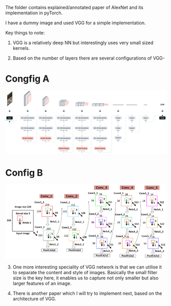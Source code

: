 The folder contains explained/annotated paper of AlexNet
and its implementation in pyTorch.

I have a dummy image and used VGG for a simple implementation.

Key things to note:
1. VGG is a relatively deep NN but interestingly uses very small sized kernels.

2. Based on the number of layers there are several configurations of VGG-
# Congfig A
![config img1](config3.jpg)

# Config B
![config img2](config4.png)

3. One more interesting speciality of VGG network is that we can utilise it to separate the
content and style of images. Basically the small filter size is the key here, it enables us to capture
not only smaller but also larger features of an image.

4. There is another paper which I will try to implement next, based on the architecture of VGG.

